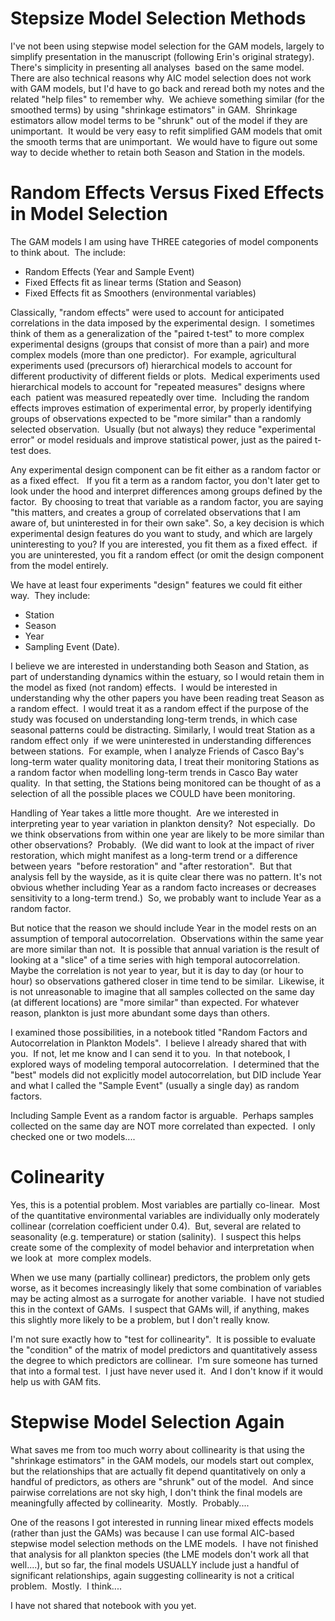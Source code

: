 # Stepsize Model Selection Methods
I've not been using stepwise model selection for the GAM models, largely to simplify presentation in the manuscript (following Erin's original strategy).  There's simplicity in presenting all analyses  based on the same model.  There are also technical reasons why AIC model selection does not work with GAM models, but I'd have to go back and reread both my notes and the related "help files" to remember why.  We achieve something similar (for the smoothed terms) by using "shrinkage estimators" in GAM.  Shrinkage estimators allow model terms to be "shrunk" out of the model if they are unimportant.  It would be very easy to refit simplified GAM models that omit the smooth terms that are unimportant.  We would have to figure out some way to decide whether to retain both Season and Station in the models.

# Random Effects Versus Fixed Effects in Model Selection
The GAM models I am using have THREE categories of model components to think about.  The include:
*  Random Effects (Year and Sample Event)
*  Fixed Effects fit as linear terms (Station and Season) 
*  Fixed Effects fit as Smoothers (environmental variables)

Classically, "random effects" were used to account for anticipated correlations in the data imposed by the experimental design.  I sometimes think of them as a generalization of the "paired t-test" to more complex experimental designs (groups that consist of more than a pair) and more complex models (more than one predictor).  For example, agricultural experiments used (precursors of) hierarchical models to account for different productivity of different fields or plots.  Medical experiments used hierarchical models to account for "repeated measures" designs where each  patient was measured repeatedly over time.  Including the random effects improves estimation of experimental error, by properly identifying groups of observations expected to be "more similar" than a randomly selected observation.  Usually (but not always) they reduce "experimental error" or model residuals and improve statistical power, just as the paired t-test does.

Any experimental design component can be fit either as a random factor or as a fixed effect.   If you fit a term as a random factor, you don't later get to look under the hood and interpret differences among groups defined by the factor.  By choosing to treat that variable as a random factor, you are saying "this matters, and creates a group of correlated observations that I am aware of, but uninterested in for their own sake". So, a key decision is which experimental design features do you want to study, and which are largely uninteresting to you? If you are interested, you fit them as a fixed effect.  if you are uninterested, you fit a random effect (or omit the design component from the model entirely.

We have at least four experiments "design" features we could fit either way.  They include:
*  Station
*  Season
*  Year
*  Sampling Event (Date).

I believe we are interested in understanding both Season and Station, as part of understanding dynamics within the estuary, so I would retain them in the model as fixed (not random) effects.  I would be interested in understanding why the other papers you have been reading treat Season as a random effect.  I would treat it as a random effect if the purpose of the study was focused on understanding long-term trends, in which case seasonal patterns could be distracting. Similarly, I would treat Station as a random effect only  if we were uninterested in understanding differences between stations.  For example, when I analyze Friends of Casco Bay's long-term water quality monitoring data, I treat their monitoring Stations as a random factor when modelling long-term trends in Casco Bay water quality.  In that setting, the Stations being monitored can be thought of as a selection of all the possible places we COULD have been monitoring.

Handling of Year takes a little more thought.  Are we interested in interpreting year to year variation in plankton density?  Not especially.  Do we think observations from within one year are likely to be more similar than other observations?  Probably.  (We did want to look at the impact of river restoration, which might manifest as a long-term trend or a difference between years  "before restoration" and "after restoration".  But that analysis fell by the wayside, as it is quite clear there was no pattern. It's not obvious whether including Year as a random facto increases or decreases sensitivity to a long-term trend.)  So, we probably want to include Year as a random factor.

But notice that the reason we should include Year in the model rests on an assumption of temporal autocorrelation.  Observations within the same year are more similar than not.  It is possible that annual variation is the result of looking at a "slice" of a time series with high temporal autocorrelation.  Maybe the correlation is not year to year, but it is day to day (or hour to hour) so observations gathered closer in time tend to be similar.  Likewise, it is not unreasonable to imagine that all samples collected on the same day (at different locations) are "more similar" than expected. For whatever reason, plankton is just more abundant some days than others.

I examined those possibilities, in a notebook titled "Random Factors and Autocorrelation in Plankton Models".  I believe I already shared that with you.  If not, let me know and I can send it to you.  In that notebook, I explored ways of modeling temporal autocorrelation.  I determined that the "best" models did not explicitly model autocorrelation, but DID include Year and what I called the "Sample Event" (usually a single day) as random factors.

Including Sample Event as a random factor is arguable.  Perhaps samples collected on the same day are NOT more correlated than expected.  I only checked one or two models....

# Colinearity 
Yes, this is a potential problem. Most variables are partially co-linear.  Most of the quantitative environmental variables are individually only moderately collinear (correlation coefficient under 0.4).  But, several are related to seasonality (e.g. temperature) or station (salinity).  I suspect this helps create some of the complexity of model behavior and interpretation when we look at  more complex models.

When we use many (partially collinear) predictors, the problem only gets worse, as it becomes increasingly likely that some combination of variables may be acting almost as a surrogate for another variable.  I have not studied this in the context of GAMs.  I suspect that GAMs will, if anything, makes this slightly more likely to be a problem, but I don't really know.

I'm not sure exactly how to "test for collinearity".  It is possible to evaluate the "condition" of the matrix of model predictors and quantitatively assess the degree to which predictors are collinear.  I'm sure someone has turned that into a formal test.  I just have never used it.  And I don't know if it would help us with GAM fits.

# Stepwise Model Selection Again
What saves me from too much worry about collinearity is that using the "shrinkage estimators" in the GAM models, our models start out complex, but the relationships that are actually fit depend quantitatively on only a handful of predictors, as others are "shrunk" out of the model.  And since pairwise correlations are not sky high, I don't think the final models are meaningfully affected by collinearity.  Mostly.  Probably....

One of the reasons I got interested in running linear mixed effects models (rather than just the GAMs) was because I can use formal AIC-based stepwise model selection methods on the LME models.  I have not finished that analysis for all plankton species (the LME models don't work all that well....), but so far, the final models USUALLY include just a handful of significant relationships, again suggesting collinearity is not a critical problem.  Mostly.  I think....

I have not shared that notebook with you yet.  
